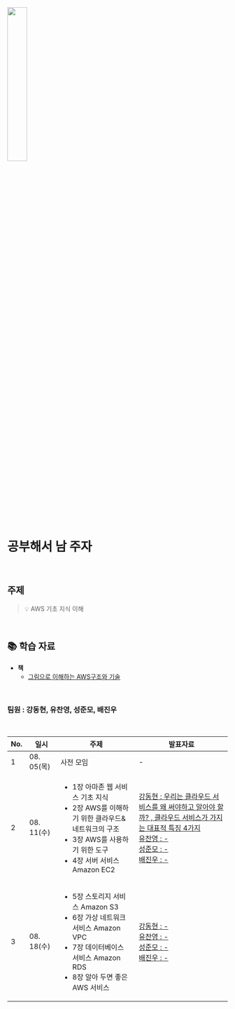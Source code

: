 <img width="30%" src="./img/onesell_logo.jpeg">

<br />
<h1>공부해서 남 주자</h1>
<br />

## 주제

> 💡 AWS 기초 지식 이해 

<br />

## 📚  학습 자료

- __책__
    - [그림으로 이해하는 AWS구조와 기술](http://book.interpark.com/product/BookDisplay.do?_method=detail&sc.prdNo=351638637&gclid=CjwKCAjwmK6IBhBqEiwAocMc8vI2jP-x_xzLGci7a2YEBYvYe0GxzWvvZxIdN1P3KSyFQ-ve81PNARoCQaAQAvD_BwE)

<br />
<h3>팀원 : 강동현, 유찬영, 성준모, 배진우</h3>
<br />


<table>
    <thead>
        <tr>
            <th> No. </th>
            <th> 일시 </th>
            <th> 주제 </th>
            <th> 발표자료 </th>
        </tr>
    </thead>
    <tbody>
        <tr>
            <td> 1 </td>
            <td> 08. 05(목) </td>
            <td> 사전 모임 </td>
            <td> - </td>
        </tr>
        <tr>
            <td> 2 </td>
            <td> 08. 11(수) </td>
            <td> <ul>
                <li>1장 아마존 웹 서비스 기초 지식</li>
                <li>2장 AWS를 이해하기 위한 클라우드&네트워크의 구조</li>
                <li>3장 AWS를 사용하기 위한 도구</li>
                <li>4장 서버 서비스 Amazon EC2</li> 
                </ul></td>
            <td> 
                <a href="https://github.com/donggu1105/AWS-Basic-Study/blob/master/%EA%B7%B8%EB%A6%BC%EC%9C%BC%EB%A1%9C%20%EC%9D%B4%ED%95%B4%ED%95%98%EB%8A%94%20AWS%20%EA%B5%AC%EC%A1%B0%EC%99%80%20%EA%B8%B0%EC%88%A0/2%EC%9E%A5%20AWS%EB%A5%BC%20%EC%9D%B4%ED%95%B4%ED%95%98%EA%B8%B0%20%EC%9C%84%ED%95%9C%20%ED%81%B4%EB%9D%BC%EC%9A%B0%EB%93%9C%20%26%20%EB%84%A4%ED%8A%B8%EC%9B%8C%ED%81%AC%EC%9D%98%20%EA%B5%AC%EC%A1%B0/%EA%B0%95%EB%8F%99%ED%98%84/%EA%B0%80%EC%83%81%ED%99%94%EA%B8%B0%EC%88%A0.md">
                강동현 : 우리는 클라우드 서비스를 왜 써야하고 알아야 할까? , 클라우드 서비스가 가지는 대표적 특징 4가지
                </a><br>
                <a href="">
                유찬영 : -
                </a><br>
                <a href="">
                성준모 : -
                </a><br>
                <a href="https://github.com/donggu1105/AWS-Basic-Study/blob/master/%EA%B7%B8%EB%A6%BC%EC%9C%BC%EB%A1%9C%20%EC%9D%B4%ED%95%B4%ED%95%98%EB%8A%94%20AWS%20%EA%B5%AC%EC%A1%B0%EC%99%80%20%EA%B8%B0%EC%88%A0/2%EC%9E%A5%20AWS%EB%A5%BC%20%EC%9D%B4%ED%95%B4%ED%95%98%EA%B8%B0%20%EC%9C%84%ED%95%9C%20%ED%81%B4%EB%9D%BC%EC%9A%B0%EB%93%9C%20%26%20%EB%84%A4%ED%8A%B8%EC%9B%8C%ED%81%AC%EC%9D%98%20%EA%B5%AC%EC%A1%B0/%EB%B0%B0%EC%A7%84%EC%9A%B0/aws_study.md">
                배진우 : -
                </a>
            </td>
        </tr>
        <tr>
            <td> 3 </td>
            <td> 08. 18(수) </td>
            <td> 
                <ul>
                <li>5장 스토리지 서비스 Amazon S3</li>
                    <li>6장 가상 네트워크 서비스 Amazon VPC</li>
                    <li>7장 데이터베이스 서비스 Amazon RDS</li>
                    <li>8장 알아 두면 좋은 AWS 서비스</li></ul></td>
                </ul>
            </td>
            <td> 
                <a href="">
                강동현 : -
                </a><br>
                <a href="">
                유찬영 : -
                </a><br>
                <a href="">
                성준모 : -
                </a><br>
                <a href="">
                배진우 : -
                </a>
            </td>
        </tr>      
  </tbody>
  </table>
  
  <br />
